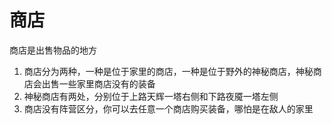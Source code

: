 # 商店
商店是出售物品的地方
1. 商店分为两种，一种是位于家里的商店，一种是位于野外的神秘商店，神秘商店会出售一些家里商店没有的装备
2. 神秘商店有两处，分别位于上路天辉一塔右侧和下路夜魇一塔左侧
3. 商店没有阵营区分，你可以去任意一个商店购买装备，哪怕是在敌人的家里